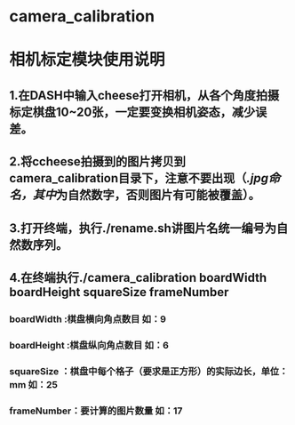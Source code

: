 # camera_calibration
# 相机标定模块使用说明
## 1.在DASH中输入cheese打开相机，从各个角度拍摄标定棋盘10~20张，一定要变换相机姿态，减少误差。
## 2.将ccheese拍摄到的图片拷贝到camera_calibration目录下，注意不要出现（*.jpg命名，其中*为自然数字，否则图片有可能被覆盖）。
## 3.打开终端，执行./rename.sh讲图片名统一编号为自然数序列。
## 4.在终端执行./camera_calibration boardWidth boardHeight squareSize frameNumber
### boardWidth :棋盘横向角点数目 如：9
### boardHeight :棋盘纵向角点数目 如：6
### squareSize ：棋盘中每个格子（要求是正方形）的实际边长，单位：mm 如：25
### frameNumber：要计算的图片数量 如：17
